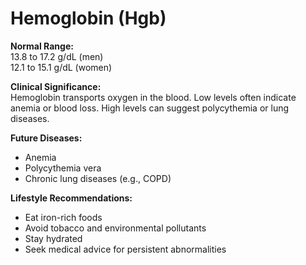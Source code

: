 # Hemoglobin (Hgb)

**Normal Range:**  
13.8 to 17.2 g/dL (men)  
12.1 to 15.1 g/dL (women)

**Clinical Significance:**  
Hemoglobin transports oxygen in the blood. Low levels often indicate anemia or blood loss. High levels can suggest polycythemia or lung diseases.

**Future Diseases:**  
- Anemia  
- Polycythemia vera  
- Chronic lung diseases (e.g., COPD)

**Lifestyle Recommendations:**  
- Eat iron-rich foods  
- Avoid tobacco and environmental pollutants  
- Stay hydrated  
- Seek medical advice for persistent abnormalities
